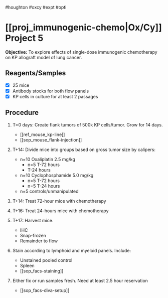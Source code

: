 #houghton #oxcy #expt #opti 

# [[proj_immunogenic-chemo|Ox/Cy]] Project 5

**Objective:** To explore effects of single-dose immunogenic chemotherapy on KP allograft model of lung cancer.

## Reagents/Samples
- [x] 25 mice
- [x] Antibody stocks for both flow panels
- [x] KP cells in culture for at least 2 passages

## Procedure
1. T=0 days: Create flank tumors of 500k KP cells/tumor. Grow for 14 days.
	* [[ref_mouse_kp-line]]
	* [[sop_mouse_flank-injection]]

2. T+14: Divide mice into groups based on gross tumor size by calipers:
	* n=10 Oxaliplatin 2.5 mg/kg 
		* n=5 T-72 hours
		* T-24 hours
	* n=10 Cyclophosphamide 5.0 mg/kg 
		* n=5 T-72 hours
		* n=5 T-24 hours
	* n=5 controls/unmanipulated

3. T+14: Treat 72-hour mice with chemotherapy
   
4. T+16: Treat 24-hours mice with chemotherapy
   
5. T+17: Harvest mice.
	- IHC
	- Snap-frozen
	- Remainder to flow

6. Stain according to lymphoid and myeloid panels. Include:
	* Unstained pooled control
	* Spleen
	* [[sop_facs-staining]]

7. Either fix or run samples fresh. Need at least 2.5 hour reservation
	- [[sop_facs-diva-setup]]
